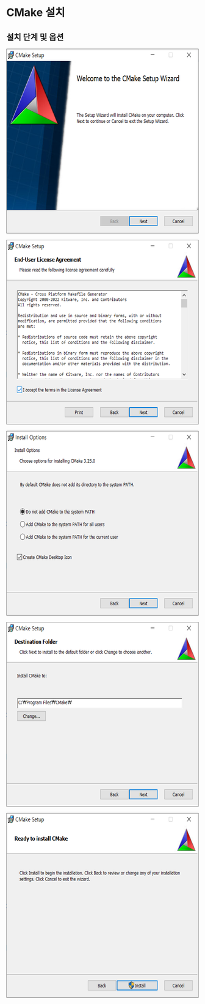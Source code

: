 # CMake 설치

## 설치 단계 및 옵션

<img src="img/cmake_install/cmake_install_1.png" width="618px" height="483px" title="cmake_install_1" alt="cmake_install_1"></img>

<img src="img/cmake_install/cmake_install_2.png" width="618px" height="483px" title="cmake_install_2" alt="cmake_install_2"></img>

<img src="img/cmake_install/cmake_install_3.png" width="618px" height="483px" title="cmake_install_3" alt="cmake_install_3"></img>

<img src="img/cmake_install/cmake_install_4.png" width="618px" height="483px" title="cmake_install_4" alt="cmake_install_4"></img>

<img src="img/cmake_install/cmake_install_5.png" width="618px" height="483px" title="cmake_install_5" alt="cmake_install_5"></img>